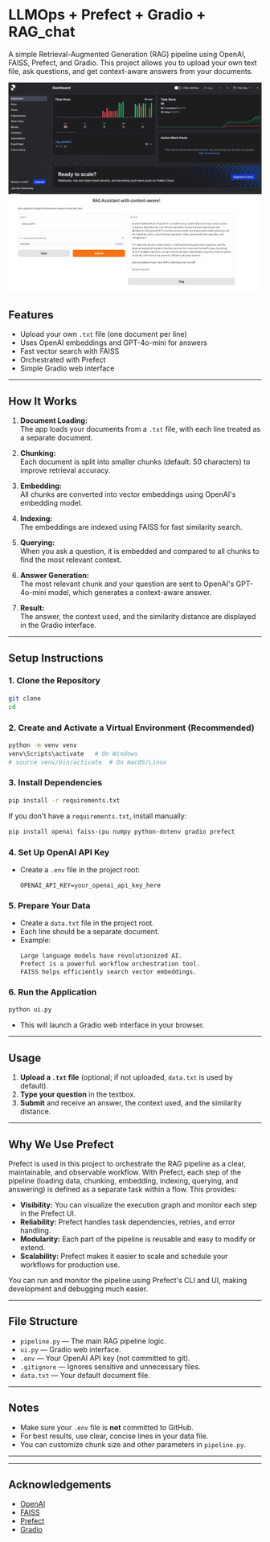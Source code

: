 # LLMOps + Prefect + Gradio + RAG_chat

A simple Retrieval-Augmented Generation (RAG) pipeline using OpenAI, FAISS, Prefect, and Gradio. This project allows you to upload your own text file, ask questions, and get context-aware answers from your documents.

![RAG_Dash](RAG_Dash.png)
![chat](Chat.png)

## Features

- Upload your own `.txt` file (one document per line)
- Uses OpenAI embeddings and GPT-4o-mini for answers
- Fast vector search with FAISS
- Orchestrated with Prefect
- Simple Gradio web interface

---

## How It Works

1. **Document Loading:**  
   The app loads your documents from a `.txt` file, with each line treated as a separate document.

2. **Chunking:**  
   Each document is split into smaller chunks (default: 50 characters) to improve retrieval accuracy.

3. **Embedding:**  
   All chunks are converted into vector embeddings using OpenAI's embedding model.

4. **Indexing:**  
   The embeddings are indexed using FAISS for fast similarity search.

5. **Querying:**  
   When you ask a question, it is embedded and compared to all chunks to find the most relevant context.

6. **Answer Generation:**  
   The most relevant chunk and your question are sent to OpenAI's GPT-4o-mini model, which generates a context-aware answer.

7. **Result:**  
   The answer, the context used, and the similarity distance are displayed in the Gradio interface.

---

## Setup Instructions

### 1. Clone the Repository

```sh
git clone 
cd 
```

### 2. Create and Activate a Virtual Environment (Recommended)

```sh
python -m venv venv
venv\Scripts\activate   # On Windows
# source venv/bin/activate  # On macOS/Linux
```

### 3. Install Dependencies

```sh
pip install -r requirements.txt
```

If you don't have a `requirements.txt`, install manually:

```sh
pip install openai faiss-cpu numpy python-dotenv gradio prefect
```

### 4. Set Up OpenAI API Key

- Create a `.env` file in the project root:
  ```
  OPENAI_API_KEY=your_openai_api_key_here
  ```

### 5. Prepare Your Data

- Create a `data.txt` file in the project root.
- Each line should be a separate document.
- Example:
  ```
  Large language models have revolutionized AI.
  Prefect is a powerful workflow orchestration tool.
  FAISS helps efficiently search vector embeddings.
  ```

### 6. Run the Application

```sh
python ui.py
```

- This will launch a Gradio web interface in your browser.

---

## Usage

1. **Upload a `.txt` file** (optional; if not uploaded, `data.txt` is used by default).
2. **Type your question** in the textbox.
3. **Submit** and receive an answer, the context used, and the similarity distance.

---

## Why We Use Prefect

Prefect is used in this project to orchestrate the RAG pipeline as a clear, maintainable, and observable workflow. With Prefect, each step of the pipeline (loading data, chunking, embedding, indexing, querying, and answering) is defined as a separate task within a flow. This provides:

- **Visibility:** You can visualize the execution graph and monitor each step in the Prefect UI.
- **Reliability:** Prefect handles task dependencies, retries, and error handling.
- **Modularity:** Each part of the pipeline is reusable and easy to modify or extend.
- **Scalability:** Prefect makes it easier to scale and schedule your workflows for production use.

You can run and monitor the pipeline using Prefect's CLI and UI, making development and debugging much easier.

---

## File Structure

- `pipeline.py` — The main RAG pipeline logic.
- `ui.py` — Gradio web interface.
- `.env` — Your OpenAI API key (not committed to git).
- `.gitignore` — Ignores sensitive and unnecessary files.
- `data.txt` — Your default document file.

---

## Notes

- Make sure your `.env` file is **not** committed to GitHub.
- For best results, use clear, concise lines in your data file.
- You can customize chunk size and other parameters in `pipeline.py`.

---


---

## Acknowledgements

- [OpenAI](https://openai.com/)
- [FAISS](https://github.com/facebookresearch/faiss)
- [Prefect](https://www.prefect.io/)
- [Gradio](https://www.gradio.app/)
